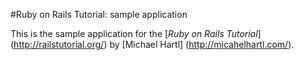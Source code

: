 #Ruby on Rails Tutorial: sample application

This is the sample application for
the [*Ruby on Rails Tutorial*] (http://railstutorial.org/)
by [Michael Hartl] (http://micahelhartl.com/).